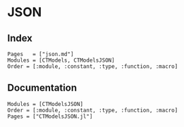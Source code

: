 # JSON

## Index

```@index
Pages   = ["json.md"]
Modules = [CTModels, CTModelsJSON]
Order = [:module, :constant, :type, :function, :macro]
```

## Documentation

```@autodocs
Modules = [CTModelsJSON]
Order = [:module, :constant, :type, :function, :macro]
Pages = ["CTModelsJSON.jl"]
```